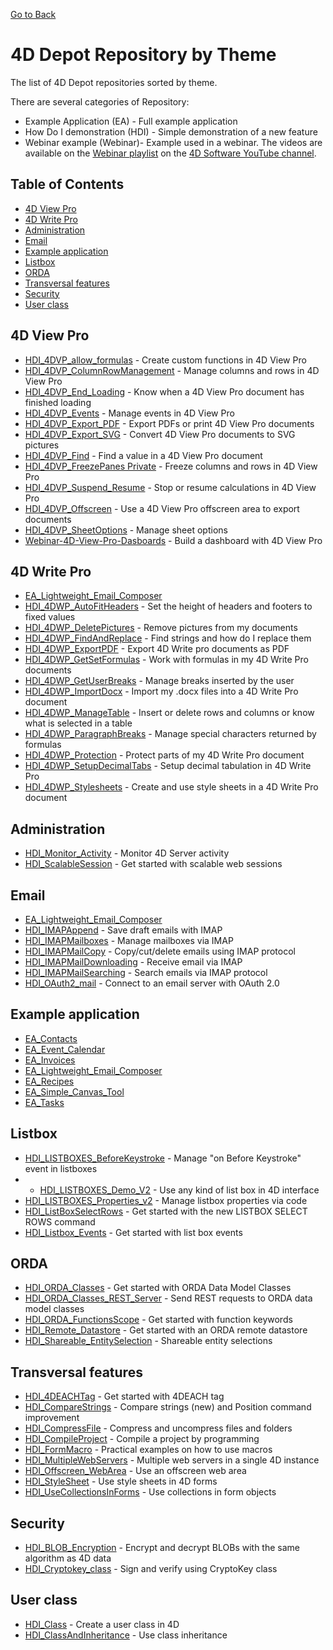 [Go to Back](README.md)
# 4D Depot Repository by Theme

The list of 4D Depot repositories sorted by theme.

There are several categories of Repository:
* Example Application (EA) - Full example application
* How Do I demonstration (HDI) - Simple demonstration of a new feature
* Webinar example (Webinar)- Example used in a webinar. The videos are available on the [Webinar playlist](https://www.youtube.com/playlist?list=PL2PF2oGPokRdQLsqpIU6sHmbSSOX4xOvl) on the [4D Software YouTube channel](https://www.youtube.com/c/4dsoftware).

## Table of Contents

- [4D View Pro](#4d-view-pro)
- [4D Write Pro](#4d-write-pro)
- [Administration](#administration)
- [Email](#email)
- [Example application](#example-application)
- [Listbox](#listbox)
- [ORDA](#orda)
- [Transversal features](#transversal-features)
- [Security](#security)
- [User class](#user-class)

## 4D View Pro

* [HDI_4DVP_allow_formulas](https://github.com/4d-depot/HDI_4DVP_allow_formulas) - Create custom functions in 4D View Pro
* [HDI_4DVP_ColumnRowManagement](https://github.com/4d-depot/HDI_4DVP_ColumnRowManagement) - Manage columns and rows in 4D View Pro
* [HDI_4DVP_End_Loading](https://github.com/4d-depot/HDI_4DVP_End_Loading) - Know when a 4D View Pro document has finished loading
* [HDI_4DVP_Events](https://github.com/4d-depot/HDI_4DVP_Events) - Manage events in 4D View Pro
* [HDI_4DVP_Export_PDF](https://github.com/4d-depot/HDI_4DVP_Export_PDF) - Export PDFs or print 4D View Pro documents
* [HDI_4DVP_Export_SVG](https://github.com/4d-depot/HDI_4DVP_Export_SVG) - Convert 4D View Pro documents to SVG pictures
* [HDI_4DVP_Find](https://github.com/4d-depot/HDI_4DVP_Find) - Find a value in a 4D View Pro document
* [HDI_4DVP_FreezePanes Private](https://github.com/4d-depot/HDI_4DVP_FreezePanes) - Freeze columns and rows in 4D View Pro
* [HDI_4DVP_Suspend_Resume](https://github.com/4d-depot/HDI_4DVP_Suspend_Resume) - Stop or resume calculations in 4D View Pro
* [HDI_4DVP_Offscreen](https://github.com/4d-depot/HDI_4DVP_Offscreen) - Use a 4D View Pro offscreen area to export documents
* [HDI_4DVP_SheetOptions](https://github.com/4d-depot/HDI_4DVP_SheetOptions) - Manage sheet options
* [Webinar-4D-View-Pro-Dasboards](https://github.com/4d-depot/Webinar-4D-View-Pro-Dasboards) - Build a dashboard with 4D View Pro

## 4D Write Pro

* [EA_Lightweight_Email_Composer](https://github.com/4d-depot/EA_Lightweight_Email_Composer)
* [HDI_4DWP_AutoFitHeaders](https://github.com/4d-depot/HDI_4DWP_AutoFitHeaders) - Set the height of headers and footers to fixed values
* [HDI_4DWP_DeletePictures](https://github.com/4d-depot/HDI_4DWP_DeletePictures) - Remove pictures from my documents
* [HDI_4DWP_FindAndReplace](https://github.com/4d-depot/HDI_4DWP_FindAndReplace) - Find strings and how do I replace them
* [HDI_4DWP_ExportPDF](https://github.com/4d-depot/HDI_4DWP_ExportPDF) - Export 4D Write pro documents as PDF
* [HDI_4DWP_GetSetFormulas](https://github.com/4d-depot/HDI_4DWP_GetSetFormulas) - Work with formulas in my 4D Write Pro documents
* [HDI_4DWP_GetUserBreaks](https://github.com/4d-depot/HDI_4DWP_GetUserBreaks) - Manage breaks inserted by the user
* [HDI_4DWP_ImportDocx](https://github.com/4d-depot/HDI_4DWP_ImportDocx) - Import my .docx files into a 4D Write Pro document
* [HDI_4DWP_ManageTable](https://github.com/4d-depot/HDI_4DWP_ManageTable) - Insert or delete rows and columns or know what is selected in a table
* [HDI_4DWP_ParagraphBreaks](https://github.com/4d-depot/HDI_4DWP_ParagraphBreaks)  - Manage special characters returned by formulas
* [HDI_4DWP_Protection](https://github.com/4d-depot/HDI_4DWP_Protection) - Protect parts of my 4D Write Pro document
* [HDI_4DWP_SetupDecimalTabs](https://github.com/4d-depot/HDI_4DWP_SetupDecimalTabs) - Setup decimal tabulation in 4D Write Pro
* [HDI_4DWP_Stylesheets](https://github.com/4d-depot/HDI_4DWP_Stylesheets) - Create and use style sheets in a 4D Write Pro document

## Administration

* [HDI_Monitor_Activity](https://github.com/4d-depot/HDI_Monitor_Activity) - Monitor 4D Server activity
* [HDI_ScalableSession](https://github.com/4d-depot/HDI_ScalableSession) - Get started with scalable web sessions

## Email

* [EA_Lightweight_Email_Composer](https://github.com/4d-depot/EA_Lightweight_Email_Composer)
* [HDI_IMAPAppend](https://github.com/4d-depot/HDI_IMAPAppend) - Save draft emails with IMAP
* [HDI_IMAPMailboxes](https://github.com/4d-depot/HDI_IMAPMailboxes) - Manage mailboxes via IMAP
* [HDI_IMAPMailCopy](https://github.com/4d-depot/HDI_IMAPMailCopy) - Copy/cut/delete emails using IMAP protocol
* [HDI_IMAPMailDownloading](https://github.com/4d-depot/HDI_IMAPMailDownloading) - Receive email via IMAP
* [HDI_IMAPMailSearching](https://github.com/4d-depot/HDI_IMAPMailSearching) - Search emails via IMAP protocol
* [HDI_OAuth2_mail](https://github.com/4d-depot/HDI_OAuth2_mail) - Connect to an email server with OAuth 2.0 

## Example application

* [EA_Contacts](https://github.com/4d-depot/EA_Contacts)
* [EA_Event_Calendar](https://github.com/4d-depot/EA_Event_Calendar)
* [EA_Invoices](https://github.com/4d-depot/EA_Invoices)
* [EA_Lightweight_Email_Composer](https://github.com/4d-depot/EA_Lightweight_Email_Composer)
* [EA_Recipes](https://github.com/4d-depot/EA_Recipes)
* [EA_Simple_Canvas_Tool](https://github.com/4d-depot/EA_Simple_Canvas_Tool)
* [EA_Tasks](https://github.com/4d-depot/EA_Tasks)

## Listbox

* [HDI_LISTBOXES_BeforeKeystroke](https://github.com/4d-depot/HDI_LISTBOXES_BeforeKeystroke) - Manage "on Before Keystroke" event in listboxes
* * [HDI_LISTBOXES_Demo_V2](https://github.com/4d-depot/HDI_LISTBOXES_Demo_V2) - Use any kind of list box in 4D interface
* [HDI_LISTBOXES_Properties_v2](https://github.com/4d-depot/HDI_LISTBOXES_Properties_v2) - Manage listbox properties via code
* [HDI_ListBoxSelectRows](https://github.com/4d-depot/HDI_ListBoxSelectRows) - Get started with the new LISTBOX SELECT ROWS command
* [HDI_Listbox_Events](https://github.com/4d-depot/HDI_Listbox_Events) - Get started with list box events

## ORDA

* [HDI_ORDA_Classes](https://github.com/4d-depot/HDI_ORDA_Classes) - Get started with ORDA Data Model Classes
* [HDI_ORDA_Classes_REST_Server](https://github.com/4d-depot/HDI_ORDA_Classes_REST_Server) - Send REST requests to ORDA data model classes
* [HDI_ORDA_FunctionsScope](https://github.com/4d-depot/HDI_ORDA_FunctionsScope) - Get started with function keywords 
* [HDI_Remote_Datastore](https://github.com/4d-depot/HDI_Remote_Datastore) - Get started with an ORDA remote datastore
* [HDI_Shareable_EntitySelection](https://github.com/4d-depot/HDI_Shareable_EntitySelection) - Shareable entity selections

## Transversal features

* [HDI_4DEACHTag](https://github.com/4d-depot/HDI_4DEACHTag/tree/main) - Get started with 4DEACH tag
* [HDI_CompareStrings](https://github.com/4d-depot/HDI_CompareStrings) - Compare strings (new) and Position command improvement
* [HDI_CompressFile](https://github.com/4d-depot/HDI_CompressFile) - Compress and uncompress files and folders
* [HDI_CompileProject](https://github.com/4d-depot/HDI_CompileProject) - Compile a project by programming
* [HDI_FormMacro](https://github.com/4d-depot/HDI_FormMacro) - Practical examples on how to use macros
* [HDI_MultipleWebServers](https://github.com/4d-depot/HDI_MultipleWebServers) - Multiple web servers in a single 4D instance
* [HDI_Offscreen_WebArea](https://github.com/4d-depot/HDI_Offscreen_WebArea) - Use an offscreen web area
* [HDI_StyleSheet](https://github.com/4d-depot/HDI_StyleSheet) - Use style sheets in 4D forms
* [HDI_UseCollectionsInForms](https://github.com/4d-depot/HDI_UseCollectionsInForms) - Use collections in form objects

## Security

* [HDI_BLOB_Encryption](https://github.com/4d-depot/HDI_BLOB_Encryption) - Encrypt and decrypt BLOBs with the same algorithm as 4D data
* [HDI_Cryptokey_class](https://github.com/4d-depot/HDI_Cryptokey_class) - Sign and verify using CryptoKey class

## User class

* [HDI_Class](https://github.com/4d-depot/HDI_Class) -  Create a user class in 4D
* [HDI_ClassAndInheritance](https://github.com/4d-depot/HDI_ClassAndInheritance) - Use class inheritance

